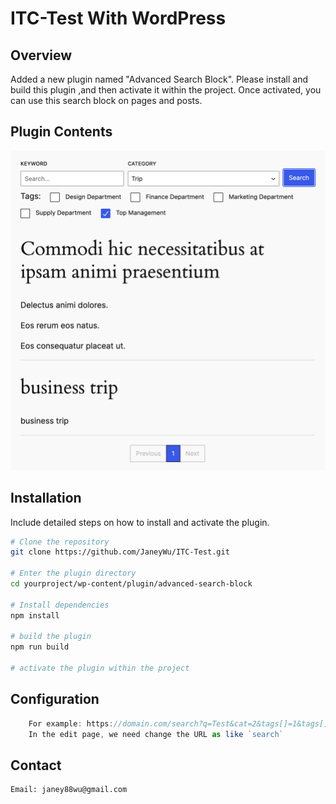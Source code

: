 # ITC-Test With WordPress

## Overview
Added a new plugin named "Advanced Search Block". Please install and build this plugin ,and then activate it within the project. Once activated, you can use this search block on pages and posts.

## Plugin Contents
![view](image.png)

## Installation

Include detailed steps on how to install and activate the plugin.

```sh
# Clone the repository
git clone https://github.com/JaneyWu/ITC-Test.git

# Enter the plugin directory
cd yourproject/wp-content/plugin/advanced-search-block

# Install dependencies
npm install

# build the plugin
npm run build

# activate the plugin within the project
```

## Configuration

```js
    For example: https://domain.com/search?q=Test&cat=2&tags[]=1&tags[]=2
    In the edit page, we need change the URL as like `search`
```

## Contact

    Email: janey88wu@gmail.com
